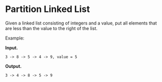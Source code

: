 # Partition Linked List

Given a linked list consisting of integers and a value, put all
elements that are less than the value to the right of the list.

Example:

**Input.**
```
3 -> 8 -> 5 -> 4 -> 9, value = 5
```

**Output.**
```
3 -> 4 -> 8 -> 5 -> 9
```
